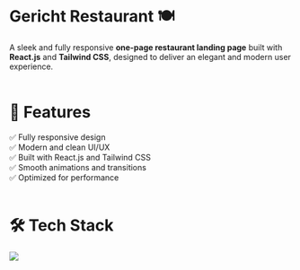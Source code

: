 # Gericht Restaurant 🍽️ <br>
A sleek and fully responsive **one-page restaurant landing page** built with **React.js** and **Tailwind CSS**, designed to deliver an elegant and modern user experience.<br><br>

# 📌 Features <br>
✅ Fully responsive design <br>
✅ Modern and clean UI/UX <br>
✅ Built with React.js and Tailwind CSS <br>
✅ Smooth animations and transitions <br>
✅ Optimized for performance <br><br>

# 🛠 Tech Stack <br>

<img src="https://skillicons.dev/icons?i=html,css,react,tailwind,figma">
